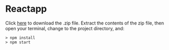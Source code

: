 
# Reactapp

Click [here](https://github.com/raghu666/Reactapp.git) to download the .zip file.  Extract the contents of the zip file, then open your terminal, change to the project directory, and:

```
> npm install
> npm start
```
